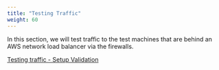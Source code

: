 ```yaml
---
title: "Testing Traffic"
weight: 60
---
```

In this section, we will test traffic to the test machines that are behind an AWS network load balancer via the firewalls.

[Testing traffic - Setup Validation](../60_Testing_Traffic/1_Testing_Traffic.md)